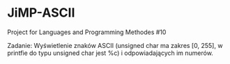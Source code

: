 # JiMP-ASCII
 Project for Languages and Programming Methodes #10
 
 Zadanie: Wyświetlenie znaków ASCII (unsigned char ma zakres [0, 255], w printfie do typu unsigned char jest %c) i odpowiadających im numerów.
